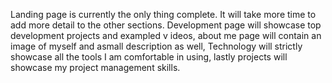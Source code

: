 Landing page is currently the only thing complete. It will take more time to add more detail to the other sections. Development page will showcase top development projects and exampled v ideos, about me page will contain an image of myself and asmall description as well, Technology will strictly showcase all the tools I am comfortable in using, lastly projects will showcase my project management skills.

